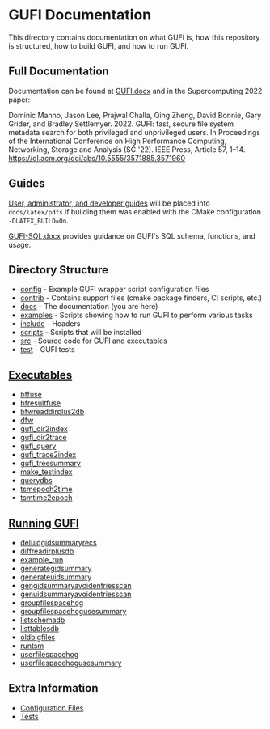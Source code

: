 # GUFI Documentation
This directory contains documentation on what GUFI is, how this repository is structured,
how to build GUFI, and how to run GUFI.

## Full Documentation
Documentation can be found at [GUFI.docx](GUFI.docx) and in the Supercomputing 2022 paper:

Dominic Manno, Jason Lee, Prajwal Challa, Qing Zheng, David Bonnie, Gary Grider, and Bradley Settlemyer. 2022. GUFI: fast, secure file system metadata search for both privileged and unprivileged users. In Proceedings of the International Conference on High Performance Computing, Networking, Storage and Analysis (SC '22). IEEE Press, Article 57, 1–14. https://dl.acm.org/doi/abs/10.5555/3571885.3571960

## Guides
[User, administrator, and developer guides](latex) will be placed into
`docs/latex/pdfs` if building them was enabled with the CMake
configuration `-DLATEX_BUILD=On`.

[GUFI-SQL.docx](GUFI-SQL.docx) provides guidance on GUFI's SQL schema, functions, and usage.

## Directory Structure
- [config](/config)     - Example GUFI wrapper script configuration files
- [contrib](/contrib)   - Contains support files (cmake package finders, CI scripts, etc.)
- [docs](/docs)         - The documentation (you are here)
- [examples](/examples) - Scripts showing how to run GUFI to perform various tasks
- [include](/include)   - Headers
- [scripts](/scripts)   - Scripts that will be installed
- [src](/src)           - Source code for GUFI and executables
- [test](/test)         - GUFI tests

## [Executables](/src)
- [bffuse](bffuse)
- [bfresultfuse](bfresultfuse)
- [bfwreaddirplus2db](bfwreaddriplus2b)
- [dfw](dfw)
- [gufi_dir2index](gufi_dir2index)
- [gufi_dir2trace](gufi_dir2trace)
- [gufi_query](gufi_query)
- [gufi_trace2index](gufi_trace2index)
- [gufi_treesummary](gufi_treesummary)
- [make_testindex](make_testindex)
- [querydbs](querydbs)
- [tsmepoch2time](tsmepoch2time)
- [tsmtime2epoch](tsmtime2epoch)

## [Running GUFI](/examples)
- [deluidgidsummaryrecs](/examples/deluidgidsummaryrecs)
- [diffreadirplusdb](/examples/diffreadirplusdb)
- [example_run](/examples/example_run)
- [generategidsummary](/examples/generategidsummary)
- [generateuidsummary](/examples/generateuidsummary)
- [gengidsummaryavoidentriesscan](/examples/gengidsummaryavoidentriesscan)
- [genuidsummaryavoidentriesscan](/examples/genuidsummaryavoidentriesscan)
- [groupfilespacehog](/examples/groupfilespacehog)
- [groupfilespacehogusesummary](/examples/groupfilespacehogusesummary)
- [listschemadb](/examples/listschemadb)
- [listtablesdb](/examples/listtablesdb)
- [oldbigfiles](/examples/oldbigfiles)
- [runtsm](/examples/runtsm)
- [userfilespacehog](/examples/userfilespacehog)
- [userfilespacehogusesummary](/examples/userfilespacehogusesummary)

## Extra Information
- [Configuration Files](config)
- [Tests](tests)
